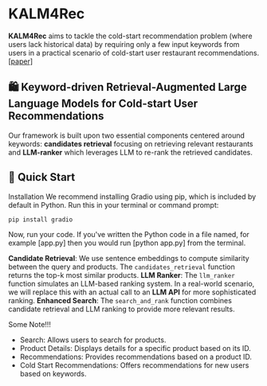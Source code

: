 
# KALM4Rec

**KALM4Rec** aims to tackle  the cold-start recommendation problem (where users lack historical data) by requiring only a few input keywords from users in a practical scenario of cold-start user restaurant recommendations. [[paper]](https://arxiv.org/pdf/2405.19612) 

## 🛍️ Keyword-driven Retrieval-Augmented Large Language Models for Cold-start User Recommendations

 Our framework is built upon two essential components centered around keywords: **candidates retrieval** focusing on retrieving relevant restaurants and **LLM-ranker** which leverages LLM to re-rank the retrieved candidates.
 
 ## 🚀 Quick Start
 Installation
    We recommend installing Gradio using pip, which is included by default in Python. Run this in your terminal or command prompt:
   
   ```bash
   pip install gradio
   ```
Now, run your code. If you've written the Python code in a file named, for example [app.py] then you would run [python app.py] from the terminal.

**Candidate Retrieval**: We use sentence embeddings to compute similarity between the query and products. The `candidates_retrieval` function returns the top-k most similar products.
**LLM Ranker**: The `llm_ranker` function simulates an LLM-based ranking system. In a real-world scenario, we will replace this with an actual call to an **LLM API** for more sophisticated ranking.
**Enhanced Search**: The `search_and_rank` function combines candidate retrieval and LLM ranking to provide more relevant results.


Some Note!!!
- Search: Allows users to search for products.
- Product Details: Displays details for a specific product based on its ID.
- Recommendations: Provides recommendations based on a product ID.
- Cold Start Recommendations: Offers recommendations for new users based on keywords.
